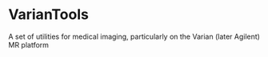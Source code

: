 # VarianTools
A set of utilities for medical imaging, particularly on the Varian (later Agilent) MR platform
